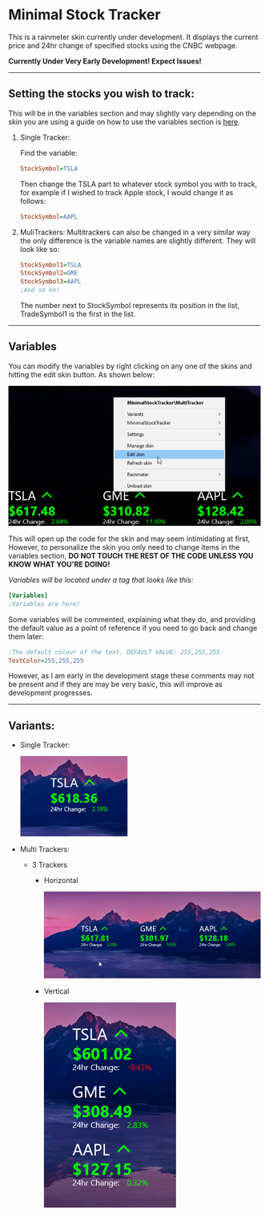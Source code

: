 # Minimal Stock Tracker

This is a rainmeter skin currently under development. It displays the current price and 24hr change of specified stocks using the CNBC webpage. 

**Currently Under Very Early Development! Expect Issues!**

---

## **Setting the stocks you wish to track:**
This will be in the variables section and may slightly vary depending on the skin you are using a guide on how to use the variables section is [here](#Variables).

1. Single Tracker:
    
    Find the variable:
    ```ini
    StockSymbol=TSLA
    ```
    Then change the TSLA part to whatever stock symbol you with to track, for example if I wished to track Apple stock, I would change it as follows:
    ```ini
    StockSymbol=AAPL
    ```
1. MuliTrackers:
    Multitrackers can also be changed in a very similar way the only difference is the variable names are slightly different. They will look like so:
    ```ini
    StockSymbol1=TSLA
    StockSymbol2=GME
    StockSymbol3=AAPL
    ;And so on!
    ```
    The number next to StockSymbol represents its position in the list, TradeSymbol1 is the first in the list.

---
## **Variables**    

You can modify the variables by right clicking on any one of the skins and hitting the edit skin button. As shown below:

![Edit Skin](./img/Edit-Skin-Menu.png)

This will open up the code for the skin and may seem intimidating at first, However, to personalize the skin you only need to change items in the variables section, **DO NOT TOUCH THE REST OF THE CODE UNLESS YOU KNOW WHAT YOU'RE DOING!**

*Variables will be located under a tag that looks like this:*
```ini
[Variables]
;Variables are here!
```  

Some variables will be commented, explaining what they do, and providing the default value as a point of reference if you need to go back and change them later:
```ini
;The default colour of the text. DEFAULT VALUE: 255,255,255
TextColor=255,255,255
```

However, as I am early in the development stage these comments may not be present and if they are may be very basic, this will improve as development progresses.

---
## **Variants:**
- Single Tracker:

    ![Single Tracker](./img/SingleTracker.png)

- Multi Trackers:
    * 3 Trackers
        - Horizontal
            
            ![Muli Trackers - 3 Trackers - Horizontal](./img/MultiTracker-3-Tracker-Horizontal.png)

        - Vertical
            
            ![Muli Trackers - 3 Trackers - Vertical](./img/MultiTracker-3-Tracker-Vertical.png)

